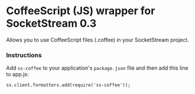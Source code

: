 # CoffeeScript (JS) wrapper for SocketStream 0.3

Allows you to use CoffeeScript files (.coffee) in your SocketStream project.


### Instructions

Add `ss-coffee` to your application's `package.json` file and then add this line to app.js:

    ss.client.formatters.add(require('ss-coffee'));